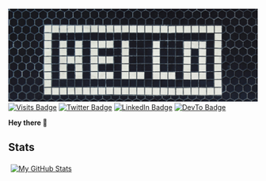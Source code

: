 ![saying hello world](say-hello.jpg)
[![Visits Badge](https://badges.pufler.dev/visits/michael-azogu/michael-azogu)]()
[![Twitter Badge](https://img.shields.io/badge/Twitter-Profile-informational?style=flat&logo=twitter&logoColor=white&color=1CA2F1)](https://twitter.com/BraydonCoyer)
[![LinkedIn Badge](https://img.shields.io/badge/LinkedIn-Profile-informational?style=flat&logo=linkedin&logoColor=white&color=0D76A8)](https://www.linkedin.com/in/braydon-coyer/)
[![DevTo Badge](https://img.shields.io/badge/DEV-0A0A0A?&logo=dev.to&logoColor=white)](https:dev.to/free_one)

**Hey there :wave:**

## Stats
<a href="https://github.com/michael-azogu">
  <img align="center" style="margin:0.3rem" src="https://github-readme-stats.vercel.app/api?username=michael-azogu&show_icons=true&line_height=27&count_private=true&title_color=ffffff&text_color=c9cacc&icon_color=4AB097&bg_color=1A2B34" alt="My GitHub Stats" />
</a>

<!--
**michael-azogu/michael-azogu** is a ✨ _special_ ✨ repository because its `README.md` (this file) appears on your GitHub profile.

Here are some ideas to get you started:

- 🔭 I’m currently working on ...
- 🌱 I’m currently learning ...
- 👯 I’m looking to collaborate on ...
- 🤔 I’m looking for help with ...
- 💬 Ask me about ...
- 📫 How to reach me: ...
- 😄 Pronouns: ...
- ⚡ Fun fact: ...


https://dev.to/envoy_/150-badges-for-github-pnk
-->
